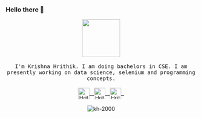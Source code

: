 ### Hello there 👋

<p align="center">
  <img src="https://www.postoast.com/wp-content/uploads/2018/08/Iron-Man-GIF.gif" width="100px">
<br><br>
  <samp>
  I'm Krishna Hrithik. I am doing bachelors in CSE. I am presently working on data science, selenium and programming concepts.  
  </samp>
<br><br>
  <a href="https://twitter.com/krishnahrithik1">
  <img align="center" alt="Hrithik's Twitter" width="30px" src="https://cdn.jsdelivr.net/npm/simple-icons@v3/icons/twitter.svg" />&nbsp;&nbsp;
  </a>
  <a href="https://linkedin.com/in/kh2000">
  <img align="center" alt="Hrithik's Linkdein" width="30px" src="https://cdn.jsdelivr.net/npm/simple-icons@v3/icons/linkedin.svg" />&nbsp;&nbsp;
  </a>
  <a href="https://github.com/kh-2000">
  <img align="center" alt="Hrithik's Github" width="30px" src="https://cdn.jsdelivr.net/npm/simple-icons@v3/icons/github.svg" />&nbsp;&nbsp;
  </a>
<br><br>
    <img align="center" src="https://komarev.com/ghpvc/?username=kh-2000&label=ViewCounter&color=green&style=plastic" alt="kh-2000"/>
</p>

<!--
**kh-2000/kh-2000** is a ✨ _special_ ✨ repository because its `README.md` (this file) appears on your GitHub profile.

Here are some ideas to get you started:

- 🔭 I’m currently working on ...
- 🌱 I’m currently learning ...
- 👯 I’m looking to collaborate on ...
- 🤔 I’m looking for help with ...
- 💬 Ask me about ...
- 📫 How to reach me: ...
- 😄 Pronouns: ...
- ⚡ Fun fact: ...
-->
